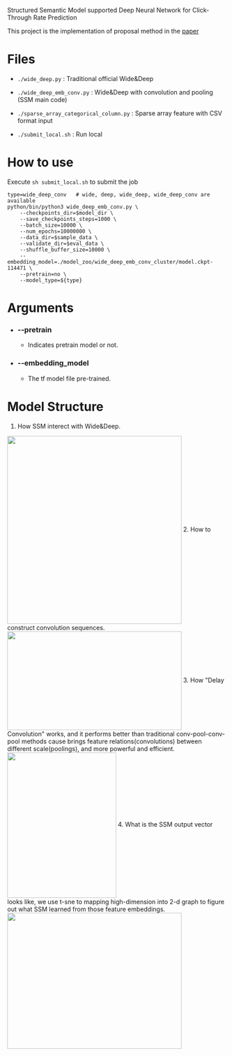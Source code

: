 Structured Semantic Model supported Deep Neural Network for Click-Through Rate Prediction

This project is the implementation of proposal method in the [paper](https://arxiv.org/abs/1812.01353)

# Files

* ```./wide_deep.py``` : Traditional official Wide\&Deep 

* ```./wide_deep_emb_conv.py``` : Wide\&Deep with convolution and pooling (SSM main code)

* ```./sparse_array_categorical_column.py``` : Sparse array feature with CSV format input

* ```./submit_local.sh``` : Run local

# How to use
Execute `sh submit_local.sh` to submit the job

```
type=wide_deep_conv   # wide, deep, wide_deep, wide_deep_conv are available
python/bin/python3 wide_deep_emb_conv.py \
    --checkpoints_dir=$model_dir \
    --save_checkpoints_steps=1000 \
    --batch_size=10000 \
    --num_epochs=10000000 \
    --data_dir=$sample_data \
    --validate_dir=$eval_data \
    --shuffle_buffer_size=10000 \
    --embedding_model=./model_zoo/wide_deep_emb_conv_cluster/model.ckpt-114471 \
    --pretrain=no \
    --model_type=${type}
```

# Arguments

* ### --pretrain

    * Indicates pretrain model or not.

* ### --embedding_model

    * The tf model file pre-trained. 

# Model Structure
1. How SSM interect with Wide\&Deep.
<img src="images/wide_deep_ssm.png" width = "400" height = "430" div align=center />
2. How to construct convolution sequences.
<img src="images/ssm.png" width = "400" height = "226" div align=center />
3. How "Delay Convolution" works, and it performs better than traditional conv-pool-conv-pool methods cause brings feature relations(convolutions) between different scale(poolings), and more powerful and efficient.
<img src="images/basis_scale.png" width = "250" height = "333" div align=center />
4. What is the SSM output vector looks like, we use t-sne to mapping high-dimension into 2-d graph to figure out what SSM learned from those feature embeddings.
<img src="images/diagram_en.png" width = "400" height = "311" div align=center /> 


